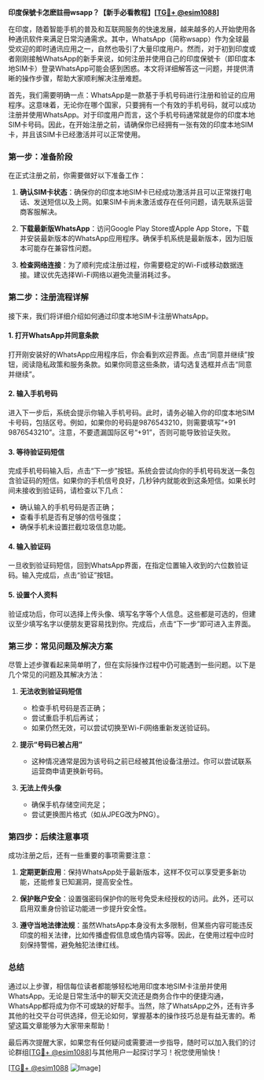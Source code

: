 **印度保號卡怎麽註冊wsapp？【新手必看教程】[[TG💪+ @esim1088](https://t.me/s/esim1088)]**

在印度，随着智能手机的普及和互联网服务的快速发展，越来越多的人开始使用各种通讯软件来满足日常沟通需求。其中，WhatsApp（简称wsapp）作为全球最受欢迎的即时通讯应用之一，自然也吸引了大量印度用户。然而，对于初到印度或者刚刚接触WhatsApp的新手来说，如何注册并使用自己的印度保號卡（即印度本地SIM卡）登录WhatsApp可能会感到困惑。本文将详细解答这一问题，并提供清晰的操作步骤，帮助大家顺利解决注册难题。

首先，我们需要明确一点：WhatsApp是一款基于手机号码进行注册和验证的应用程序。这意味着，无论你在哪个国家，只要拥有一个有效的手机号码，就可以成功注册并使用WhatsApp。对于印度用户而言，这个手机号码通常就是你的印度本地SIM卡号码。因此，在开始注册之前，请确保你已经拥有一张有效的印度本地SIM卡，并且该SIM卡已经激活并可以正常使用。

### 第一步：准备阶段

在正式注册之前，你需要做好以下准备工作：

1. **确认SIM卡状态**：确保你的印度本地SIM卡已经成功激活并且可以正常拨打电话、发送短信以及上网。如果SIM卡尚未激活或存在任何问题，请先联系运营商客服解决。
   
2. **下载最新版WhatsApp**：访问Google Play Store或Apple App Store，下载并安装最新版本的WhatsApp应用程序。确保手机系统是最新版本，因为旧版本可能存在兼容性问题。
   
3. **检查网络连接**：为了顺利完成注册过程，你需要稳定的Wi-Fi或移动数据连接。建议优先选择Wi-Fi网络以避免流量消耗过多。

### 第二步：注册流程详解

接下来，我们将详细介绍如何通过印度本地SIM卡注册WhatsApp。

#### 1. 打开WhatsApp并同意条款

打开刚安装好的WhatsApp应用程序后，你会看到欢迎界面。点击“同意并继续”按钮，阅读隐私政策和服务条款。如果你同意这些条款，请勾选复选框并点击“同意并继续”。

#### 2. 输入手机号码

进入下一步后，系统会提示你输入手机号码。此时，请务必输入你的印度本地SIM卡号码，包括区号。例如，如果你的号码是9876543210，则需要填写“+91 9876543210”。注意，不要遗漏国际区号“+91”，否则可能导致验证失败。

#### 3. 等待验证码短信

完成手机号码输入后，点击“下一步”按钮。系统会尝试向你的手机号码发送一条包含验证码的短信。如果你的手机信号良好，几秒钟内就能收到这条短信。如果长时间未接收到验证码，请检查以下几点：
   - 确认输入的手机号码是否正确；
   - 查看手机是否有足够的信号强度；
   - 确保手机未设置拦截垃圾信息功能。

#### 4. 输入验证码

一旦收到验证码短信，回到WhatsApp界面，在指定位置输入收到的六位数验证码。输入完成后，点击“验证”按钮。

#### 5. 设置个人资料

验证成功后，你可以选择上传头像、填写名字等个人信息。这些都是可选的，但建议至少填写名字以便朋友更容易找到你。完成后，点击“下一步”即可进入主界面。

### 第三步：常见问题及解决方案

尽管上述步骤看起来简单明了，但在实际操作过程中仍可能遇到一些问题。以下是几个常见的问题及其解决方法：

1. **无法收到验证码短信**
   - 检查手机号码是否正确；
   - 尝试重启手机后再试；
   - 如果仍然无效，可以尝试切换至Wi-Fi网络重新发送验证码。

2. **提示“号码已被占用”**
   - 这种情况通常是因为该号码之前已经被其他设备注册过。你可以尝试联系运营商申请更换新号码。

3. **无法上传头像**
   - 确保手机存储空间充足；
   - 尝试更换图片格式（如从JPEG改为PNG）。

### 第四步：后续注意事项

成功注册之后，还有一些重要的事项需要注意：

1. **定期更新应用**：保持WhatsApp处于最新版本，这样不仅可以享受更多新功能，还能修复已知漏洞，提高安全性。

2. **保护账户安全**：设置强密码保护你的账号免受未经授权的访问。此外，还可以启用双重身份验证功能进一步提升安全性。

3. **遵守当地法律法规**：虽然WhatsApp本身没有太多限制，但某些内容可能违反印度的相关法律，比如传播虚假信息或色情内容等。因此，在使用过程中应时刻保持警惕，避免触犯法律红线。

### 总结

通过以上步骤，相信每位读者都能够轻松地用印度本地SIM卡注册并使用WhatsApp。无论是日常生活中的聊天交流还是商务合作中的便捷沟通，WhatsApp都将成为你不可或缺的好帮手。当然，除了WhatsApp之外，还有许多其他的社交平台可供选择，但无论如何，掌握基本的操作技巧总是有益无害的。希望这篇文章能够为大家带来帮助！

最后再次提醒大家，如果您有任何疑问或需要进一步指导，随时可以加入我们的讨论群组[[TG💪+ @esim1088](https://t.me/s/esim1088)]与其他用户一起探讨学习！祝您使用愉快！

[[TG💪+ @esim1088](https://t.me/s/esim1088) ![Image](https://i.postimg.cc/4NQfJmqS/Snipaste-2025-05-13-00-14-12.png)]